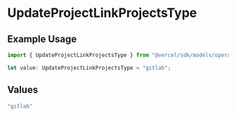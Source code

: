 # UpdateProjectLinkProjectsType

## Example Usage

```typescript
import { UpdateProjectLinkProjectsType } from "@vercel/sdk/models/operations/updateproject.js";

let value: UpdateProjectLinkProjectsType = "gitlab";
```

## Values

```typescript
"gitlab"
```